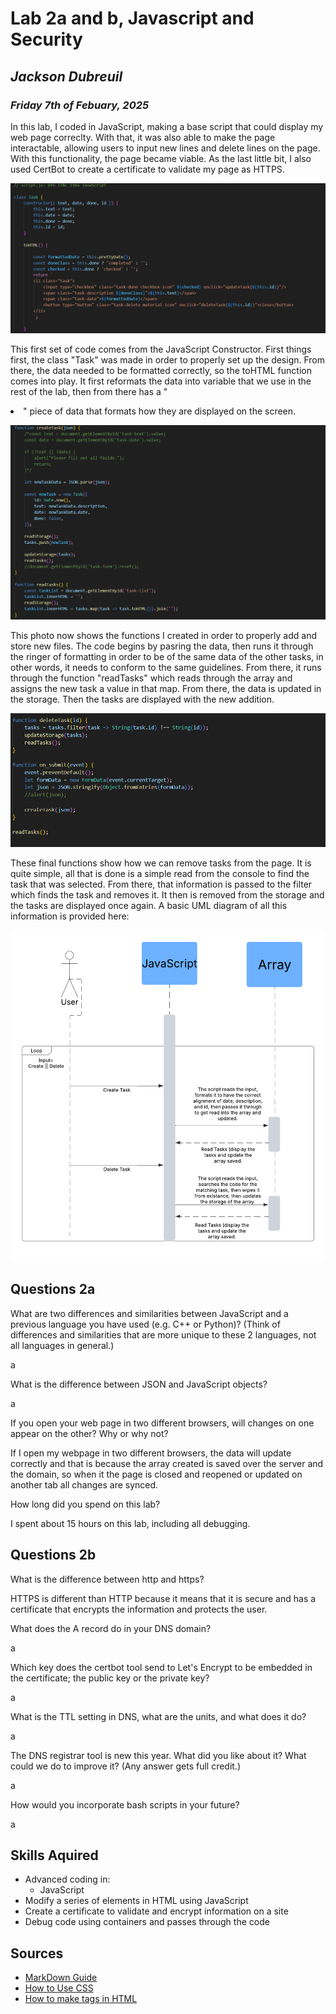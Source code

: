# **Lab 2a and b, Javascript and Security**
## *Jackson Dubreuil*
### *Friday 7th of Febuary, 2025*

In this lab, I coded in JavaScript, making a base script that could display my web page correclty.  With that, it was also able to make the page interactable, allowing users to input new lines and delete lines on the page.  With this functionality, the page became viable.  As the last little bit, I also used CertBot to create a certificate to validate my page as HTTPS.

![Basic Contructor](/Constructor.png "Constructor")

This first set of code comes from the JavaScript Constructor.  First things first, the class "Task" was made in order to properly set up the design.  From there, the data needed to be formatted correctly, so the toHTML function comes into play.  It first reformats the data into variable that we use in the rest of the lab, then from there has a "<li>" piece of data that formats how they are displayed on the screen.

![Function CreateTask](/CreateTask.png "CreateTask")

This photo now shows the functions I created in order to properly add and store new files.  The code begins by pasring the data, then runs it through the ringer of formatting in order to be of the same data of the other tasks, in other words, it needs to conform to the same guidelines.  From there, it runs through the function "readTasks" which reads through the array and assigns the new task a value in that map.  From there, the data is updated in the storage.  Then the tasks are displayed with the new addition.

![Function DeleteTask](/DeleteTask.png "DeleteTask")

These final functions show how we can remove tasks from the page.  It is quite simple, all that is done is a simple read from the console to find the task that was selected.  From there, that information is passed to the filter which finds the task and removes it.  It then is removed from the storage and the tasks are displayed once again.  A basic UML diagram of all this information is provided here:

![UML Diagram](/UML_Diagram.png "UML")

## Questions 2a

What are two differences and similarities between JavaScript and a previous language you have used (e.g. C++ or Python)? (Think of differences and similarities that are more unique to these 2 languages, not all languages in general.)

a

What is the difference between JSON and JavaScript objects?

a

If you open your web page in two different browsers, will changes on one appear on the other? Why or why not?

If I open my webpage in two different browsers, the data will update correctly and that is because the array created is saved over the server and the domain, so when it the page is closed and reopened or updated on another tab all changes are synced.

How long did you spend on this lab?

I spent about 15 hours on this lab, including all debugging.

## Questions 2b

What is the difference between http and https?

HTTPS is different than HTTP because it means that it is secure and has a certificate that encrypts the information and protects the user.

What does the A record do in your DNS domain?

a

Which key does the certbot tool send to Let's Encrypt to be embedded in the certificate; the public key or the private key?

a

What is the TTL setting in DNS, what are the units, and what does it do?

a

The DNS registrar tool is new this year. What did you like about it? What could we do to improve it? (Any answer gets full credit.)

a

How would you incorporate bash scripts in your future?

a

## Skills Aquired
- Advanced coding in:
    - JavaScript
- Modify a series of elements in HTML using JavaScript
- Create a certificate to validate and encrypt information on a site
- Debug code using containers and passes through the code

## Sources

- [MarkDown Guide](https://markdownguide.offshoot.io/basic-syntax/)
- [How to Use CSS](https://www.educba.com/css-strikethrough/#:~:text=To%20achieve%20CSS%20strikethrough%2C%20you,by%20the%20text%2Ddecoration%20property.)
- [How to make tags in HTML](https://www.w3schools.com/tags/tag_form.asp#:~:text=The%20tag%20is%20used)